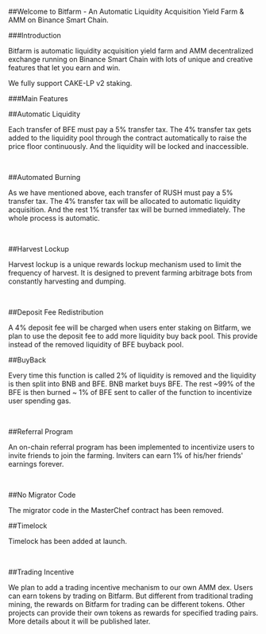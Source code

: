 ##Welcome to Bitfarm - An Automatic Liquidity Acquisition Yield Farm & AMM on Binance Smart Chain.

###Introduction

Bitfarm is automatic liquidity acquisition yield farm and AMM decentralized exchange running on Binance Smart Chain with lots of unique and creative features that let you earn and win.

We fully support CAKE-LP v2 staking.

###Main Features

##Automatic Liquidity

Each transfer of BFE must pay a 5% transfer tax. The 4% transfer tax gets added to the liquidity pool through the contract automatically to raise the price floor continuously. And the liquidity will be locked and inaccessible.

​​

##Automated Burning

As we have mentioned above, each transfer of RUSH must pay a 5% transfer tax. The 4% transfer tax will be allocated to automatic liquidity acquisition. And the rest 1% transfer tax will be burned immediately. The whole process is automatic.

​

##Harvest Lockup

Harvest lockup is a unique rewards lockup mechanism used to limit the frequency of harvest. It is designed to prevent farming arbitrage bots from constantly harvesting and dumping.

​

##Deposit Fee Redistribution

A 4% deposit fee will be charged when users enter staking on Bitfarm, we plan to use the deposit fee to add more liquidity buy back pool. This provide instead of the removed liquidity of BFE buyback pool.


##BuyBack

Every time this function is called 2% of liquidity is removed and the liquidity is then split into BNB and BFE. BNB market buys BFE. The rest ~99% of the BFE is then burned ~ 1% of BFE sent to caller of the function to incentivize user spending gas.

​

##Referral Program

An on-chain referral program has been implemented to incentivize users to invite friends to join the farming. Inviters can earn 1% of his/her friends' earnings forever.

​

##No Migrator Code

The migrator code in the MasterChef contract has been removed.



##Timelock

Timelock has been added at launch.

​​​

##Trading Incentive

We plan to add a trading incentive mechanism to our own AMM dex. Users can earn tokens by trading on Bitfarm. But different from traditional trading mining, the rewards on Bitfarm for trading can be different tokens. Other projects can provide their own tokens as rewards for specified trading pairs. More details about it will be published later.
